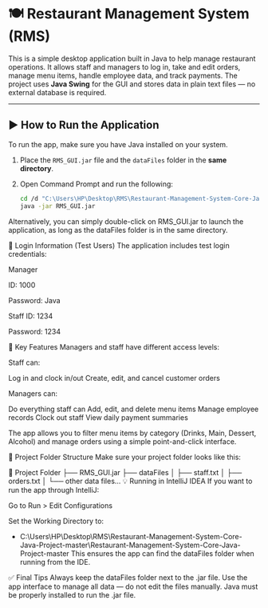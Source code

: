 # 🍽 Restaurant Management System (RMS)

This is a simple desktop application built in Java to help manage restaurant operations. It allows staff and managers to log in, take and edit orders, manage menu items, handle employee data, and track payments. The project uses **Java Swing** for the GUI and stores data in plain text files — no external database is required.

---

## ▶️ How to Run the Application

To run the app, make sure you have Java installed on your system.

1. Place the `RMS_GUI.jar` file and the `dataFiles` folder in the **same directory**.
2. Open Command Prompt and run the following:

   ```bash
   cd /d "C:\Users\HP\Desktop\RMS\Restaurant-Management-System-Core-Java-Project-master\Restaurant-Management-System-Core-Java-Project-master"
   java -jar RMS_GUI.jar
Alternatively, you can simply double-click on RMS_GUI.jar to launch the application, as long as the dataFiles folder is in the same directory.

🔐 Login Information (Test Users)
The application includes test login credentials:

Manager

ID: 1000

Password: Java

Staff
ID: 1234

Password: 1234

🧩 Key Features
Managers and staff have different access levels:

Staff can:

Log in and clock in/out
Create, edit, and cancel customer orders

Managers can:

Do everything staff can
Add, edit, and delete menu items
Manage employee records
Clock out staff
View daily payment summaries

The app allows you to filter menu items by category (Drinks, Main, Dessert, Alcohol) and manage orders using a simple point-and-click interface.

📁 Project Folder Structure
Make sure your project folder looks like this:

📁 Project Folder
├── RMS_GUI.jar
├── dataFiles
│   ├── staff.txt
│   ├── orders.txt
│   └── other data files...
💡 Running in IntelliJ IDEA
If you want to run the app through IntelliJ:

Go to Run > Edit Configurations

Set the Working Directory to:
- C:\Users\HP\Desktop\RMS\Restaurant-Management-System-Core-Java-Project-master\Restaurant-Management-System-Core-Java-Project-master
This ensures the app can find the dataFiles folder when running from the IDE.

✅ Final Tips
Always keep the dataFiles folder next to the .jar file.
Use the app interface to manage all data — do not edit the files manually.
Java must be properly installed to run the .jar file.

